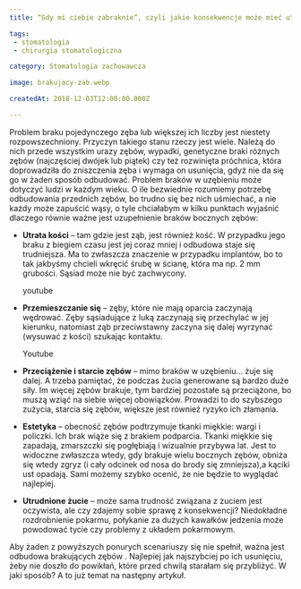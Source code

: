 ```yaml
---
title: “Gdy mi ciebie zabraknie”, czyli jakie konsekwencje może mieć utrata zębów.

tags:
 - stomatologia
 - chirurgia stomatologiczna

category: Stomatologia zachowawcza

image: brakujacy-zab.webp

createdAt: 2018-12-03T12:00:00.000Z

---
```


Problem braku pojedynczego zęba lub większej ich liczby jest niestety rozpowszechniony. Przyczyn takiego stanu rzeczy jest wiele. <!--more-->  Należą do nich przede wszystkim urazy zębów, wypadki, genetyczne braki różnych zębów (najczęściej dwójek lub piątek) czy też rozwinięta próchnica, która doprowadziła do zniszczenia zęba i wymaga on usunięcia, gdyż nie da się go w żaden sposób odbudować. Problem braków w uzębieniu może dotyczyć ludzi w każdym wieku.
O ile bezwiednie rozumiemy potrzebę odbudowania przednich zębów, bo trudno się bez nich uśmiechać, a nie każdy może zapuścić wąsy, o tyle chciałabym w kilku punktach wyjaśnić dlaczego równie ważne jest uzupełnienie braków bocznych zębów:

- **Utrata kości** – tam gdzie jest ząb, jest również kość. W przypadku jego braku z biegiem czasu jest jej coraz mniej i odbudowa staje się trudniejsza. Ma to zwłaszcza znaczenie w przypadku implantów, bo to tak jakbyśmy chcieli wkręcić śrubę w ścianę, która ma np. 2 mm grubości. Sąsiad może nie być zachwycony.
 
  youtube

- **Przemieszczanie się** – zęby, które nie mają oparcia zaczynają wędrować. Zęby sąsiadujące z luką zaczynają się przechylać w jej kierunku, natomiast ząb przeciwstawny zaczyna się dalej wyrzynać (wysuwać z kości) szukając kontaktu.

  Youtube

- **Przeciążenie i starcie zębów** – mimo braków w uzębieniu… żuje się dalej. A trzeba pamiętać, że podczas żucia generowane są bardzo duże siły. Im więcej zębów brakuje, tym bardziej pozostałe są przeciążone, bo muszą wziąć na siebie więcej obowiązków. Prowadzi to do szybszego zużycia, starcia się zębów, większe jest również ryzyko ich złamania.
- **Estetyka** – obecność zębów podtrzymuje tkanki miękkie: wargi i policzki. Ich brak wiąże się z brakiem podparcia. Tkanki miękkie się zapadają, zmarszczki się pogłębiają i wizualnie przybywa lat. Jest to widoczne zwłaszcza wtedy, gdy brakuje wielu bocznych zębów, obniża się wtedy zgryz (i cały odcinek od nosa do brody się zmniejsza),a kąciki ust opadają. Sami możemy szybko ocenić, że nie będzie to wyglądać najlepiej.
- **Utrudnione żucie** – może sama trudność związana z żuciem jest oczywista, ale czy zdajemy sobie sprawę z konsekwencji? Niedokładne rozdrobnienie pokarmu, połykanie za dużych kawałków jedzenia może powodować tycie czy problemy z układem pokarmowym.

Aby żaden z powyższych ponurych scenariuszy się nie spełnił, ważna jest odbudowa brakujących zębów . Najlepiej jak najszybciej po ich usunięciu, żeby nie doszło do powikłań, które przed chwilą starałam się przybliżyć. W jaki sposób? A to już temat na następny artykuł.




